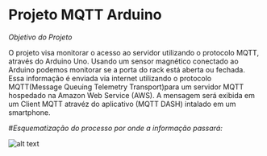 # Projeto MQTT Arduino
*_Objetivo do Projeto_*

O projeto visa monitorar o acesso ao servidor utilizando o protocolo MQTT, através do Arduino Uno.  Usando  um sensor magnético conectado ao Arduino podemos  monitorar se  a porta  do rack está aberta ou fechada. Essa informação é enviada via internet  utilizando o protocolo MQTT(Message Queuing Telemetry Transport)para um servidor MQTT hospedado na Amazon Web Service (AWS). A mensagem será exibida em um Client MQTT  atravéz do aplicativo (MQTT DASH) intalado em um smartphone.

#_Esquematização do processo por onde a informação passará:_

![alt text](https://camo.githubusercontent.com/7beef2d4780d87a603d7de49b2da0467c8537dff96575b628a04bd4010ebb1cc/68747470733a2f2f692e696d6775722e636f6d2f4d576870586b562e706e67)


